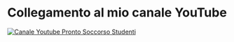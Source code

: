 # Collegamento al mio canale YouTube

[![Canale Youtube Pronto Soccorso Studenti](Immagini\icona_canale.png)](https://www.youtube.com/channel/UCbPZP1NdbHJ8ZCrzPoYSNLw)
